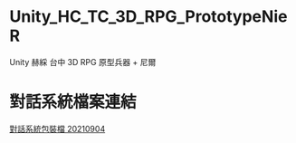 # Unity_HC_TC_3D_RPG_PrototypeNieR
 Unity 赫綵 台中 3D RPG 原型兵器 + 尼爾

 # 對話系統檔案連結
 [對話系統包裝檔 20210904](DialogueSystem.unitypackage)
